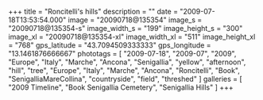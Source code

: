 +++
title = "Roncitelli's hills"
description = ""
date = "2009-07-18T13:53:54.000"
image = "20090718@135354"
image_s = "20090718@135354-s"
image_width_s = "199"
image_height_s = "300"
image_xl = "20090718@135354-xl"
image_width_xl = "511"
image_height_xl = "768"
gps_latitude = "43.7094509333333"
gps_longitude = "13.1461876666667"
phototags = [ "2009-07-18", "2009-07", "2009", "Europe", "Italy", "Marche", "Ancona", "Senigallia", "yellow", "afternoon", "hill", "tree", "Europe", "Italy", "Marche", "Ancona", "Roncitelli", "Book", "SenigalliaMareCollina", "countryside", "field", "threshed" ]
galleries = [ "2009 Timeline", "Book Senigallia Cemetery", "Senigallia Hills" ]
+++
